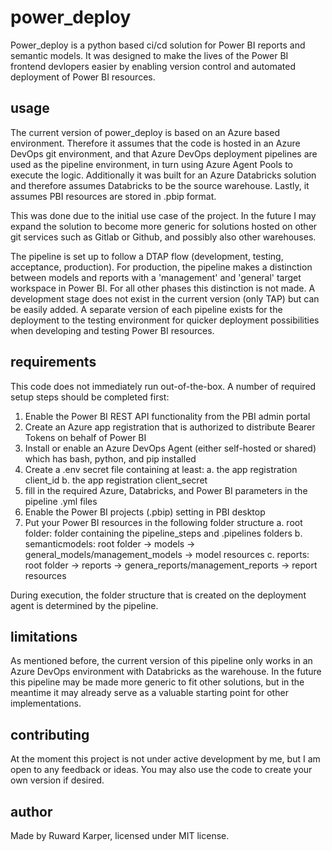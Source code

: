 # power_deploy

Power_deploy is a python based ci/cd solution for Power BI reports and semantic models. It was designed to make the lives of the Power BI frontend devlopers easier by enabling version control and automated deployment of Power BI resources. 

## usage

The current version of power_deploy is based on an Azure based environment. Therefore it assumes that the code is hosted in an Azure DevOps git environment, and that Azure DevOps deployment pipelines are used as the pipeline environment, in turn using Azure Agent Pools to execute the logic. Additionally it was built for an Azure Databricks solution and therefore assumes Databricks to be the source warehouse. Lastly, it assumes PBI resources are stored in .pbip format. 

This was done due to the initial use case of the project. In the future I may expand the solution to become more generic for solutions hosted on other git services such as Gitlab or Github, and possibly also other warehouses. 

The pipeline is set up to follow a DTAP flow (development, testing, acceptance, production). For production, the pipeline makes a distinction between models and reports with a 'management' and 'general' target workspace in Power BI. For all other phases this distinction is not made. A development stage does not exist in the current version (only TAP) but can be easily added. A separate version of each pipeline exists for the deployment to the testing environment for quicker deployment possibilities when developing and testing Power BI resources. 

## requirements 

This code does not immediately run out-of-the-box. A number of required setup steps should be completed first: 
1. Enable the Power BI REST API functionality from the PBI admin portal 
2. Create an Azure app registration that is authorized to distribute Bearer Tokens on behalf of Power BI 
3. Install or enable an Azure DevOps Agent (either self-hosted or shared) which has bash, python, and pip installed
4. Create a .env secret file containing at least:
    a. the app registration client_id 
    b. the app registration client_secret 
5. fill in the required Azure, Databricks, and Power BI parameters in the pipeline .yml files
6. Enable the Power BI projects (.pbip) setting in PBI desktop 
7. Put your Power BI resources in the following folder structure
    a. root folder: folder containing the pipeline_steps and .pipelines folders
    b. semanticmodels: root folder -> models -> general_models/management_models -> model resources 
    c. reports: root folder -> reports -> genera_reports/management_reports -> report resources

During execution, the folder structure that is created on the deployment agent is determined by the pipeline. 

## limitations 

As mentioned before, the current version of this pipeline only works in an Azure DevOps environment with Databricks as the warehouse. In the future this pipeline may be made more generic to fit other solutions, but in the meantime it may already serve as a valuable starting point for other implementations. 

## contributing 

At the moment this project is not under active development by me, but I am open to any feedback or ideas. You may also use the code to create your own version if desired. 

## author 

Made by Ruward Karper, licensed under MIT license. 